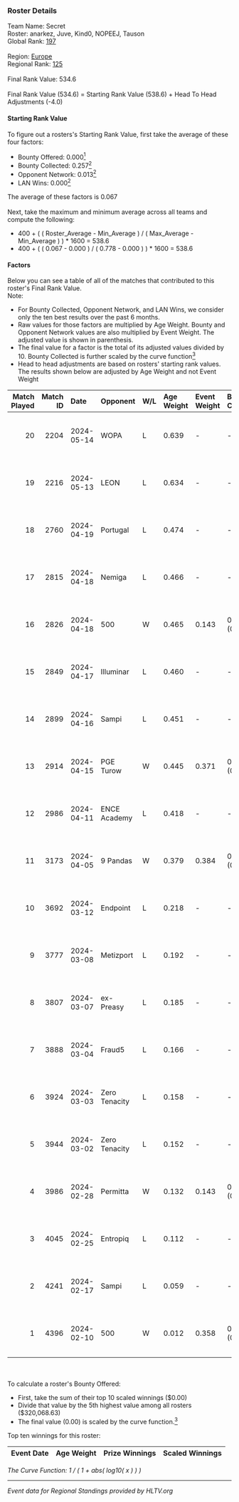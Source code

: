 ### Roster Details<br />
Team Name: Secret<br />
Roster: anarkez, Juve, Kind0, NOPEEJ, Tauson<br />
Global Rank: [197](../standings_global.md)<br />
<br />
Region: [Europe]( ../standings_europe.md)<br />
Regional Rank: [125]( ../standings_europe.md)<br />
<br />
Final Rank Value:  534.6<br />
<br />
Final Rank Value (534.6) = Starting Rank Value (538.6) + Head To Head Adjustments (-4.0)<br />

#### Starting Rank Value<br />
To figure out a rosters's Starting Rank Value, first take the average of these four factors:<br />
- Bounty Offered: 0.000[<sup>1</sup>](#table2)
- Bounty Collected: 0.257[<sup>2</sup>](#table1)
- Opponent Network: 0.013[<sup>2</sup>](#table1)
- LAN Wins: 0.000[<sup>2</sup>](#table1)

The average of these factors is 0.067<br />
<br />
Next, take the maximum and minimum average across all teams and compute the following:<br />
- 400 + ( ( Roster_Average - Min_Average ) / ( Max_Average - Min_Average ) ) * 1600 = 538.6
- 400 + ( ( 0.067 - 0.000 ) / ( 0.778 - 0.000 ) ) * 1600 = 538.6


#### Factors<br />
Below you can see a table of all of the matches that contributed to this roster's Final Rank Value.<br />
Note:<br />

- For Bounty Collected, Opponent Network, and LAN Wins, we consider only the ten best results over the past 6 months.
- Raw values for those factors are multiplied by Age Weight. Bounty and Opponent Network values are also multiplied by Event Weight. The adjusted value is shown in parenthesis.
- The final value for a factor is the total of its adjusted values divided by 10. Bounty Collected is further scaled by the curve function[<sup>3</sup>](#curveFunction)
- Head to head adjustments are based on rosters' starting rank values. The results shown below are adjusted by Age Weight and not Event Weight
<span id="table1"></span><br />


| Match Played | Match ID | Date       | Opponent      | W/L | Age Weight | Event Weight | Bounty Collected | Opponent Network | LAN Wins  | H2H Adj. | Roster                                 |
| -: | -: | :- | :- | :- | :- | :- | :- | :- | :- | -: | :- |
|           20 |     2204 | 2024-05-14 | WOPA          | L   | 0.639      | -            | -                | -                | -         |    -7.81 | anarkez, Juve, Kind0, NOPEEJ, Tauson   |
|           19 |     2216 | 2024-05-13 | LEON          | L   | 0.634      | -            | -                | -                | -         |    -6.17 | anarkez, Juve, Kind0, NOPEEJ, Tauson   |
|           18 |     2760 | 2024-04-19 | Portugal      | L   | 0.474      | -            | -                | -                | -         |    -4.79 | anarkez, Kind0, Maze, NOPEEJ, Tauson   |
|           17 |     2815 | 2024-04-18 | Nemiga        | L   | 0.466      | -            | -                | -                | -         |    -0.47 | anarkez, Kind0, Maze, NOPEEJ, Tauson   |
|           16 |     2826 | 2024-04-18 | 500           | W   | 0.465      | 0.143        | 0.001 (0.000)    | 0.090 (0.006)    | 0 (0.000) |    10.97 | anarkez, Kind0, Maze, NOPEEJ, Tauson   |
|           15 |     2849 | 2024-04-17 | Illuminar     | L   | 0.460      | -            | -                | -                | -         |    -7.87 | anarkez, Kind0, Maze, NOPEEJ, Tauson   |
|           14 |     2899 | 2024-04-16 | Sampi         | L   | 0.451      | -            | -                | -                | -         |    -1.69 | anarkez, Kind0, Maze, NOPEEJ, Tauson   |
|           13 |     2914 | 2024-04-15 | PGE Turow     | W   | 0.445      | 0.371        | 0.001 (0.000)    | 0.018 (0.003)    | 0 (0.000) |     9.05 | anarkez, Kind0, Maze, NOPEEJ, Tauson   |
|           12 |     2986 | 2024-04-11 | ENCE Academy  | L   | 0.418      | -            | -                | -                | -         |    -3.69 | anarkez, Kind0, Maze, NOPEEJ, Tauson   |
|           11 |     3173 | 2024-04-05 | 9 Pandas      | W   | 0.379      | 0.384        | 0.081 (0.012)    | 0.700 (0.102)    | 0 (0.000) |    11.17 | anarkez, Kind0, Maze, NOPEEJ, Tauson   |
|           10 |     3692 | 2024-03-12 | Endpoint      | L   | 0.218      | -            | -                | -                | -         |    -0.83 | anarkez, Kind0, Maze, NOPEEJ, Tauson   |
|            9 |     3777 | 2024-03-08 | Metizport     | L   | 0.192      | -            | -                | -                | -         |    -0.65 | anarkez, innocent, Kind0, Maze, Tauson |
|            8 |     3807 | 2024-03-07 | ex-Preasy     | L   | 0.185      | -            | -                | -                | -         |    -1.15 | anarkez, innocent, Kind0, Maze, Tauson |
|            7 |     3888 | 2024-03-04 | Fraud5        | L   | 0.166      | -            | -                | -                | -         |    -1.86 | anarkez, innocent, Kind0, Maze, Tauson |
|            6 |     3924 | 2024-03-03 | Zero Tenacity | L   | 0.158      | -            | -                | -                | -         |    -0.20 | anarkez, innocent, Kind0, Maze, Tauson |
|            5 |     3944 | 2024-03-02 | Zero Tenacity | L   | 0.152      | -            | -                | -                | -         |    -0.20 | anarkez, innocent, Kind0, Maze, Tauson |
|            4 |     3986 | 2024-02-28 | Permitta      | W   | 0.132      | 0.143        | 0.039 (0.001)    | 0.919 (0.017)    | 0 (0.000) |     3.85 | anarkez, innocent, Kind0, Maze, Tauson |
|            3 |     4045 | 2024-02-25 | Entropiq      | L   | 0.112      | -            | -                | -                | -         |    -1.73 | anarkez, innocent, Kind0, Maze, Tauson |
|            2 |     4241 | 2024-02-17 | Sampi         | L   | 0.059      | -            | -                | -                | -         |    -0.23 | anarkez, innocent, Kind0, Maze, Tauson |
|            1 |     4396 | 2024-02-10 | 500           | W   | 0.012      | 0.358        | 0.001 (0.000)    | 0.090 (0.000)    | 0 (0.000) |     0.27 | anarkez, innocent, Kind0, Maze, Tauson |

<br />
<span id="table2"></span><br />
To calculate a roster's Bounty Offered:<br />

- First, take the sum of their top 10 scaled winnings ($0.00)
- Divide that value by the 5th highest value among all rosters ($320,068.63)
- The final value (0.00) is scaled by the curve function.[<sup>3</sup>](#curveFunction)

Top ten winnings for this roster:<br />

| Event Date | Age Weight | Prize Winnings | Scaled Winnings |
| :- | -: | :- | :- |


<span id="curveFunction"></span>_The Curve Function: 1 / ( 1 + abs( log10( x ) ) )_<br />

---
_Event data for Regional Standings provided by HLTV.org_<br />

